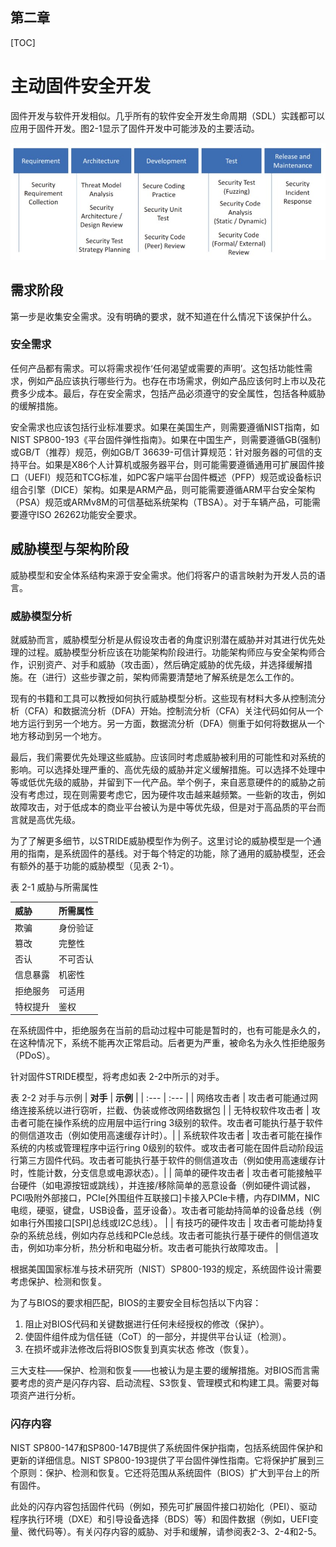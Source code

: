 ## 第二章

[TOC]

# 主动固件安全开发

固件开发与软件开发相似。几乎所有的软件安全开发生命周期（SDL）实践都可以应用于固件开发。图2-1显示了固件开发中可能涉及的主要活动。

![图 2-1 软件安全开发生命周期中的安全活动](Figures/Figure-2-1.jpg)

## 需求阶段

第一步是收集安全需求。没有明确的要求，就不知道在什么情况下该保护什么。

### 安全需求

任何产品都有需求。可以将需求视作‘任何渴望或需要的声明’。这包括功能性需求，例如产品应该执行哪些行为。也存在市场需求，例如产品应该何时上市以及花费多少成本。最后，存在安全需求，包括产品必须遵守的安全属性，包括各种威胁的缓解措施。

安全需求也应该包括行业标准要求。如果在美国生产，则需要遵循NIST指南，如NIST SP800-193《平台固件弹性指南》。如果在中国生产，则需要遵循GB(强制)或GB/T（推荐）规范，例如GB/T 36639-可信计算规范：针对服务器的可信的支持平台。如果是X86个人计算机或服务器平台，则可能需要遵循通用可扩展固件接口（UEFI）规范和TCG标准，如PC客户端平台固件概述（PFP）规范或设备标识组合引擎（DICE）架构。如果是ARM产品，则可能需要遵循ARM平台安全架构（PSA）规范或ARMv8M的可信基础系统架构（TBSA）。对于车辆产品，可能需要遵守ISO 26262功能安全要求。

## 威胁模型与架构阶段

威胁模型和安全体系结构来源于安全需求。他们将客户的语言映射为开发人员的语言。

### 威胁模型分析

就威胁而言，威胁模型分析是从假设攻击者的角度识别潜在威胁并对其进行优先处理的过程。威胁模型分析应该在功能架构阶段进行。功能架构师应与安全架构师合作，识别资产、对手和威胁（攻击面），然后确定威胁的优先级，并选择缓解措施。在（进行）这些步骤之前，架构师需要清楚地了解系统是怎么工作的。

现有的书籍和工具可以教授如何执行威胁模型分析。这些现有材料大多从控制流分析（CFA）和数据流分析（DFA）开始。控制流分析（CFA）关注代码如何从一个地方运行到另一个地方。另一方面，数据流分析（DFA）侧重于如何将数据从一个地方移动到另一个地方。

最后，我们需要优先处理这些威胁。应该同时考虑威胁被利用的可能性和对系统的影响。可以选择处理严重的、高优先级的威胁并定义缓解措施。可以选择不处理中等或低优先级的威胁，并留到下一代产品。举个例子，来自恶意硬件的的威胁之前没有考虑过，现在则需要考虑它，因为硬件攻击越来越频繁。一些新的攻击，例如故障攻击，对于低成本的商业平台被认为是中等优先级，但是对于高品质的平台而言就是高优先级。

为了了解更多细节，以STRIDE威胁模型作为例子。这里讨论的威胁模型是一个通用的指南，是系统固件的基线。对于每个特定的功能，除了通用的威胁模型，还会有额外的基于功能的威胁模型（见表 2-1）。

表 2-1 威胁与所需属性

| **威胁** | **所需属性** |
| :--- | :--- |
| 欺骗 | 身份验证 |
| 篡改 | 完整性 |
| 否认 | 不可否认 |
| 信息暴露 | 机密性 |
| 拒绝服务 | 可适用 |
| 特权提升 | 鉴权 |

在系统固件中，拒绝服务在当前的启动过程中可能是暂时的，也有可能是永久的，在这种情况下，系统不能再次正常启动。后者更为严重，被命名为永久性拒绝服务（PDoS）。

针对固件STRIDE模型，将考虑如表 2-2中所示的对手。

表 2-2 对手与示例
| **对手** | **示例** |
| :--- | :--- |
| 网络攻击者 | 攻击者可能通过网络连接系统以进行窃听，拦截、伪装或修改网络数据包 |
| 无特权软件攻击者 | 攻击者可能在操作系统的应用层中运行ring 3级别的软件。攻击者可能执行基于软件的侧信道攻击（例如使用高速缓存计时）。|
| 系统软件攻击者 | 攻击者可能在操作系统的内核或管理程序中运行ring 0级别的软件。或攻击者可能在固件启动阶段运行第三方固件代码。攻击者可能执行基于软件的侧信道攻击（例如使用高速缓存计时，性能计数，分支信息或电源状态）。|
| 简单的硬件攻击者 | 攻击者可能接触平台硬件（如电源按钮或跳线），并连接/移除简单的恶意设备（例如硬件调试器，PCI吸附外部接口，PCIe[外围组件互联接口]卡接入PCIe卡槽，内存DIMM，NIC电缆，硬驱，键盘，USB设备，蓝牙设备）。攻击者可能劫持简单的设备总线（例如串行外围接口[SPI]总线或I2C总线）。 |
| 有技巧的硬件攻击 | 攻击者可能劫持复杂的系统总线，例如内存总线和PCIe总线。攻击者可能执行基于硬件的侧信道攻击，例如功率分析，热分析和电磁分析。攻击者可能执行故障攻击。 |

根据美国国家标准与技术研究所（NIST）SP800-193的规定，系统固件设计需要考虑保护、检测和恢复。

为了与BIOS的要求相匹配，BIOS的主要安全目标包括以下内容：
1. 阻止对BIOS代码和关键数据进行任何未经授权的修改（保护）。
2. 使固件组件成为信任链（CoT）的一部分，并提供平台认证（检测）。
3. 在损坏或非法修改后将BIOS恢复到真实状态
修改（恢复）。

三大支柱——保护、检测和恢复——也被认为是主要的缓解措施。对BIOS而言需要考虑的资产是闪存内容、启动流程、S3恢复、管理模式和构建工具。需要对每项资产进行分析。

### 闪存内容
NIST SP800-147和SP800-147B提供了系统固件保护指南，包括系统固件保护和更新的详细信息。NIST SP800-193提供了平台固件弹性指南。它将保护扩展到三个原则：保护、检测和恢复。它还将范围从系统固件（BIOS）扩大到平台上的所有固件。

此处的闪存内容包括固件代码（例如，预先可扩展固件接口初始化（PEI）、驱动程序执行环境（DXE）和引导设备选择（BDS）等）和固件数据（例如，UEFI变量、微代码等）。有关闪存内容的威胁、对手和缓解，请参阅表2-3、2-4和2-5。